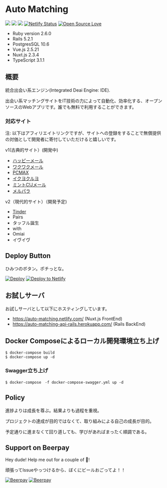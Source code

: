 Auto Matching 
===

![](https://img.shields.io/github/issues/tsu-nera/auto-matching.svg)
![](https://img.shields.io/github/license/tsu-nera/auto-matching.svg)
![](https://img.shields.io/circleci/project/github/tsu-nera/auto-matching.svg)
[![Netlify Status](https://api.netlify.com/api/v1/badges/46087ec1-0ef7-40af-a87d-4591199a68a5/deploy-status)](https://app.netlify.com/sites/auto-matching/deploys)
[![Open Source Love](https://badges.frapsoft.com/os/v3/open-source.svg?v=103)](https://github.com/tsu-nera/auto-matching/)

- Ruby version 2.6.0
- Rails 5.2.1
- PostgresSQL  10.6
- Vue.js 2.5.21
- Nuxt.js 2.3.4
- TypeScript 3.1.1

## 概要

統合出会い系エンジン(Integrated Deai Engine: IDE).

出会い系マッチングサイトをIT技術の力によって自動化、効率化する、オープンソースのWebアプリです。誰でも無料で利用することができます。

### 対応サイト

注: 以下はアフィリエイトリンクですが、サイトへの登録をすることで無償提供の対価として開発者に寄付していただけると嬉しいです。

v1(古典的サイト）(開発中)
- [ハッピーメール](https://happymail.co.jp/?af14212217)
- [ワクワクメール](https://550909.com/?f6858637)
- [PCMAX](https://pcmax.jp/lp/?ad_id=rm181904)
- [イクヨクルヨ](https://194964.com/AF1213451)
- [ミントC!Jメール](https://mintj.com/?mdc=991&afguid=1iojxazbuotgo2d2n8pf4xszii)
- [メルパラ](https://meru-para.com/?mdc=991&afguid=1y803u9dpjvt42admh2jxq7tv6)

v2（現代的サイト）（開発予定)
- [Tinder](https://tinder.com/)
- Pairs
- タッフル誕生
- with
- Omiai
- イヴイヴ

## Deploy Button

ひみつのボタン。ポチっとな。
 
[![Deploy](https://www.herokucdn.com/deploy/button.svg)](https://heroku.com/deploy?template=https://github.com/tsu-nera/auto-matching)
[![Deploy to Netlify](https://www.netlify.com/img/deploy/button.svg)](https://app.netlify.com/start/deploy?repository=https://github.com/tsu-nera/auto-matching)

## お試しサーバ

お試しサーバとして以下にホスティングしています。

- https://auto-matching.netlify.com/ (Nuxt.js FrontEnd)
- https://auto-matching-api-rails.herokuapp.com/ (Rails BackEnd) 

## Docker Composeによるローカル開発環境立ち上げ

```
$ docker-compose build
$ docker-compose up -d
```

### Swagger立ち上げ

```
$ docker-compose　-f docker-compose-swagger.yml up -d
```

## Policy

進捗よりは成長を尊ぶ。結果よりも過程を重視。

プロジェクトの達成が目的ではなくて、取り組みによる自己の成長が目的。

予定通りに進まなくて回り道しても、学びがあればまったく順調である。

## Support on Beerpay
Hey dude! Help me out for a couple of :beers:!

頑張ってIssueやっつけるから、ぼくにビールおごってよ！！

[![Beerpay](https://beerpay.io/tsu-nera/auto-matching/badge.svg?style=beer-square)](https://beerpay.io/tsu-nera/auto-matching)  [![Beerpay](https://beerpay.io/tsu-nera/auto-matching/make-wish.svg?style=flat-square)](https://beerpay.io/tsu-nera/auto-matching?focus=wish)
